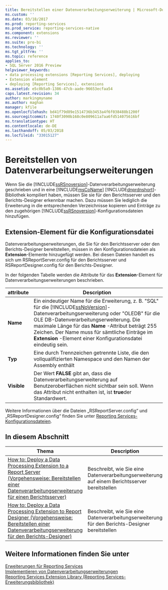 ```yaml
---
title: Bereitstellen einer Datenverarbeitungserweiterung | Microsoft-Dokumentation
ms.custom: ''
ms.date: 03/18/2017
ms.prod: reporting-services
ms.prod_service: reporting-services-native
ms.component: extensions
ms.reviewer: ''
ms.suite: pro-bi
ms.technology: ''
ms.tgt_pltfrm: ''
ms.topic: reference
applies_to:
- SQL Server 2016 Preview
helpviewer_keywords:
- data processing extensions [Reporting Services], deploying
- Extension element
- deploying [Reporting Services], extensions
ms.assetid: e5c0b5a9-1386-47cb-aade-96653ecfaa54
caps.latest.revision: 34
author: markingmyname
ms.author: maghan
manager: kfile
ms.openlocfilehash: bd41f79d89e1514736b3453a4f6f038488b1200f
ms.sourcegitcommit: 1740f3090b168c0e809611a7aa6fd514075616bf
ms.translationtype: HT
ms.contentlocale: de-DE
ms.lasthandoff: 05/03/2018
ms.locfileid: "33015127"
---
```

# <a name="deploying-a-data-processing-extension"></a>Bereitstellen von Datenverarbeitungserweiterungen
  Wenn Sie die [!INCLUDE[ssRSnoversion](../../../includes/ssrsnoversion-md.md)]-Datenverarbeitungserweiterung geschrieben und in eine [!INCLUDE[msCoName](../../../includes/msconame-md.md)] [!INCLUDE[dnprdnshort](../../../includes/dnprdnshort-md.md)]-Bibliothek kompiliert haben, müssen Sie sie für den Berichtsserver und den Berichts-Designer erkennbar machen. Dazu müssen Sie lediglich die Erweiterung in die entsprechenden Verzeichnisse kopieren und Einträge zu den zugehörigen [!INCLUDE[ssRSnoversion](../../../includes/ssrsnoversion-md.md)]-Konfigurationsdateien hinzufügen.  
  
## <a name="configuration-file-extension-element"></a>Extension-Element für die Konfigurationsdatei  
 Datenverarbeitungserweiterungen, die Sie für den Berichtsserver oder den Berichts-Designer bereitstellen, müssen in den Konfigurationsdateien als **Extension**-Elemente hinzugefügt werden. Bei diesen Dateien handelt es sich um RSReportServer.config für den Berichtsserver und RSReportDesigner.config für den Berichts-Designer.  
  
 In der folgenden Tabelle werden die Attribute für das **Extension**-Element für Datenverarbeitungserweiterungen beschrieben.  
  
|attribute|Description|  
|---------------|-----------------|  
|**Name**|Ein eindeutiger Name für die Erweiterung, z. B. "SQL" für die [!INCLUDE[ssNoVersion](../../../includes/ssnoversion-md.md)]-Datenverarbeitungserweiterung oder "OLEDB" für die OLE DB-Datenverarbeitungserweiterung. Die maximale Länge für das **Name** -Attribut beträgt 255 Zeichen. Der Name muss für sämtliche Einträge im **Extension** -Element einer Konfigurationsdatei eindeutig sein.|  
|**Typ**|Eine durch Trennzeichen getrennte Liste, die den vollqualifizierten Namespace und den Namen der Assembly enthält|  
|**Visible**|Der Wert **FALSE** gibt an, dass die Datenverarbeitungserweiterung auf Benutzeroberflächen nicht sichtbar sein soll. Wenn das Attribut nicht enthalten ist, ist **true**der Standardwert.|  
  
 Weitere Informationen über die Dateien „RSReportServer.config“ und „RSReportDesigner.config“ finden Sie unter [Reporting Services-Konfigurationsdateien](../../../reporting-services/report-server/reporting-services-configuration-files.md).  
  
## <a name="in-this-section"></a>In diesem Abschnitt  
  
|Thema|Description|  
|-----------|-----------------|  
|[How to: Deploy a Data Processing Extension to a Report Server (Vorgehensweise: Bereitstellen einer Datenverarbeitungserweiterung für einen Berichtsserver)](../../../reporting-services/extensions/data-processing/deploying-a-data-processing-extension-to-a-report-server.md)|Beschreibt, wie Sie eine Datenverarbeitungserweiterung auf einem Berichtsserver bereitstellen|  
|[How to: Deploy a Data Processing Extension to Report Designer (Vorgehensweise: Bereitstellen einer Datenverarbeitungserweiterung für den Berichts-Designer)](../../../reporting-services/extensions/data-processing/deploying-a-data-processing-extension-to-report-designer.md)|Beschreibt, wie Sie eine Datenverarbeitungserweiterung für den Berichts-Designer bereitstellen|  
  
## <a name="see-also"></a>Weitere Informationen finden Sie unter  
 [Erweiterungen für Reporting Services](../../../reporting-services/extensions/reporting-services-extensions.md)   
 [Implementieren von Datenverarbeitungserweiterungen](../../../reporting-services/extensions/data-processing/implementing-a-data-processing-extension.md)   
 [Reporting Services Extension Library (Reporting Services-Erweiterungsbibliothek)](../../../reporting-services/extensions/reporting-services-extension-library.md)  
  
  
